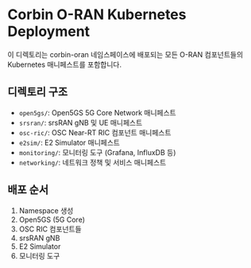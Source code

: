 # Corbin O-RAN Kubernetes Deployment

이 디렉토리는 corbin-oran 네임스페이스에 배포되는 모든 O-RAN 컴포넌트들의 Kubernetes 매니페스트를 포함합니다.

## 디렉토리 구조

- `open5gs/`: Open5GS 5G Core Network 매니페스트
- `srsran/`: srsRAN gNB 및 UE 매니페스트  
- `osc-ric/`: OSC Near-RT RIC 컴포넌트 매니페스트
- `e2sim/`: E2 Simulator 매니페스트
- `monitoring/`: 모니터링 도구 (Grafana, InfluxDB 등)
- `networking/`: 네트워크 정책 및 서비스 매니페스트

## 배포 순서

1. Namespace 생성
2. Open5GS (5G Core)
3. OSC RIC 컴포넌트들
4. srsRAN gNB
5. E2 Simulator
6. 모니터링 도구

